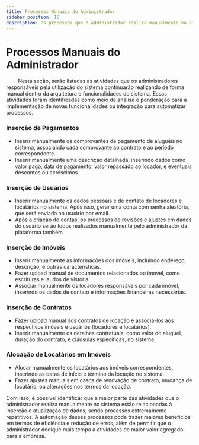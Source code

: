 ```yaml
---
title: Processos Manuais do Administrador
sidebar_position: 16
description: Os processos que o administrador realiza manualmente no sistema dentro da jornada do usuário.
---
```


# Processos Manuais do Administrador

&emsp;&emsp; Nesta seção, serão listadas as atividades que os administradores responsáveis pela utilização do sistema continuarão realizando de forma manual dentro da arquitetura e funcionalidades do sistema. Essas atividades foram identificadas como meio de análise e ponderação para a implementação de novas funcionalidades ou integração para automatizar processos.

### Inserção de Pagamentos
- Inserir manualmente os comprovantes de pagamento de aluguéis no sistema, associando cada comprovante ao contrato e ao período correspondente.
- Inserir manualmente uma descrição detalhada, inserindo dados como valor pago, data de pagamento, valor repassado ao locador, e eventuais descontos ou acréscimos.

### Inserção de Usuários
- Inserir manualmente os dados pessoais e de contato de locadores e locatários no sistema. Após isso, gerar uma conta com senha aleatória, que será enviada ao usuário por email.
- Após a criação de contas, os processos de revisões e ajustes em dados do usuário serão todos realizados manualmente pelo administrador da plataforma também

### Inserção de Imóveis
- Inserir manualmente as informações dos imóveis, incluindo endereço, descrição, e outras características.
- Fazer upload manual de documentos relacionados ao imóvel, como escrituras e laudos de vistoria.
- Associar manualmente os locadores responsáveis por cada imóvel, inserindo os dados de contato e informações financeiras necessárias.

### Inserção de Contratos
- Fazer upload manual dos contratos de locação e associá-los aos respectivos imóveis e usuários (locadores e locatários).
- Inserir manualmente os detalhes contratuais, como valor do aluguel, duração do contrato, e cláusulas específicas, no sistema.

### Alocação de Locatários em Imóveis
- Alocar manualmente os locatários aos imóveis correspondentes, inserindo as datas de início e término da locação no sistema.
- Fazer ajustes manuais em casos de renovação de contrato, mudança de locatário, ou alterações nos termos da locação.


Com isso, é possível identificar que a maior parte das atividades que o administrador realiza manualmente no sistema estão relacionadas à inserção e atualização de dados, sendo processos extremamente repetitivos. A automação desses processos pode trazer maiores benefícios em termos de eficiência e redução de erros, além de permitir que o administrador dedique mais tempo a atividades de maior valor agregado para a empresa.